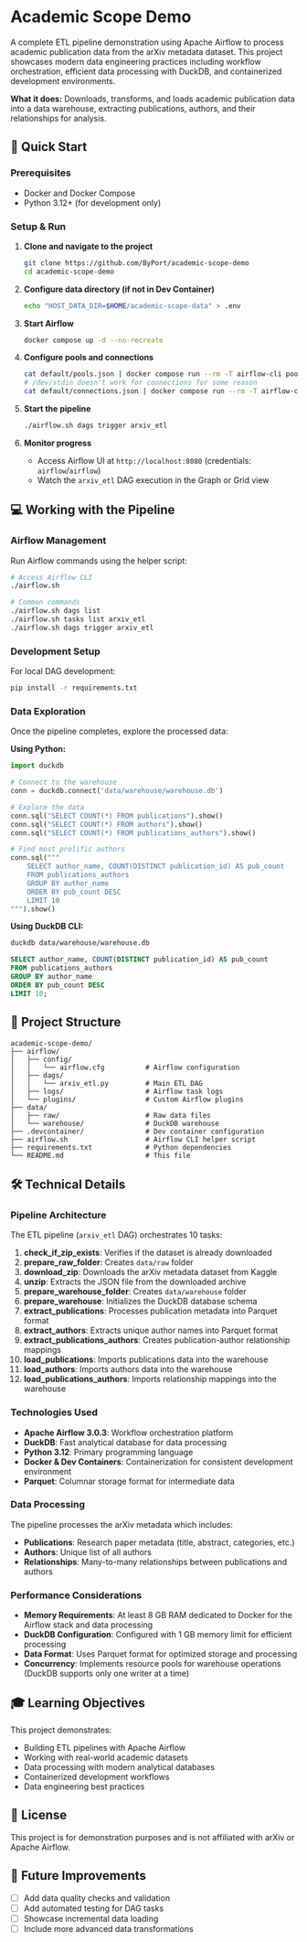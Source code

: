 # Academic Scope Demo

A complete ETL pipeline demonstration using Apache Airflow to process academic publication data from the arXiv metadata dataset. This project showcases modern data engineering practices including workflow orchestration, efficient data processing with DuckDB, and containerized development environments.

**What it does:** Downloads, transforms, and loads academic publication data into a data warehouse, extracting publications, authors, and their relationships for analysis.

## 🚀 Quick Start

### Prerequisites
- Docker and Docker Compose
- Python 3.12+ (for development only)

### Setup & Run
1. **Clone and navigate to the project**
    ```bash
    git clone https://github.com/ByPort/academic-scope-demo
    cd academic-scope-demo
    ```

2. **Configure data directory (if not in Dev Container)**
    ```bash
    echo "HOST_DATA_DIR=$HOME/academic-scope-data" > .env
    ```

3. **Start Airflow**
    ```bash
    docker compose up -d --no-recreate
    ```

4. **Configure pools and connections**
    ```bash
    cat default/pools.json | docker compose run --rm -T airflow-cli pools import /dev/stdin
    # /dev/stdin doesn't work for connections for some reason
    cat default/connections.json | docker compose run --rm -T airflow-cli bash -c 'cat > /tmp/connections.json && airflow connections import /tmp/connections.json'
    ```

5. **Start the pipeline**
    ```bash
    ./airflow.sh dags trigger arxiv_etl
    ```

6. **Monitor progress**
   - Access Airflow UI at `http://localhost:8080` (credentials: `airflow`/`airflow`)
   - Watch the `arxiv_etl` DAG execution in the Graph or Grid view

## 💻 Working with the Pipeline

### Airflow Management
Run Airflow commands using the helper script:

```bash
# Access Airflow CLI
./airflow.sh

# Common commands
./airflow.sh dags list
./airflow.sh tasks list arxiv_etl
./airflow.sh dags trigger arxiv_etl
```

### Development Setup
For local DAG development:
```bash
pip install -r requirements.txt
```

### Data Exploration

Once the pipeline completes, explore the processed data:

**Using Python:**

```python
import duckdb

# Connect to the warehouse
conn = duckdb.connect('data/warehouse/warehouse.db')

# Explore the data
conn.sql("SELECT COUNT(*) FROM publications").show()
conn.sql("SELECT COUNT(*) FROM authors").show()
conn.sql("SELECT COUNT(*) FROM publications_authors").show()

# Find most prolific authors
conn.sql("""
    SELECT author_name, COUNT(DISTINCT publication_id) AS pub_count
    FROM publications_authors
    GROUP BY author_name
    ORDER BY pub_count DESC
    LIMIT 10
""").show()
```

**Using DuckDB CLI:**

```bash
duckdb data/warehouse/warehouse.db
```

```sql
SELECT author_name, COUNT(DISTINCT publication_id) AS pub_count
FROM publications_authors
GROUP BY author_name
ORDER BY pub_count DESC
LIMIT 10;
```

## 📁 Project Structure

```
academic-scope-demo/
├── airflow/
│   ├── config/
│   │   └── airflow.cfg          # Airflow configuration
│   ├── dags/
│   │   └── arxiv_etl.py         # Main ETL DAG
│   ├── logs/                    # Airflow task logs
│   └── plugins/                 # Custom Airflow plugins
├── data/
│   ├── raw/                     # Raw data files
│   └── warehouse/               # DuckDB warehouse
├── .devcontainer/               # Dev container configuration
├── airflow.sh                   # Airflow CLI helper script
├── requirements.txt             # Python dependencies
└── README.md                    # This file
```

## 🛠️ Technical Details

### Pipeline Architecture
The ETL pipeline (`arxiv_etl` DAG) orchestrates 10 tasks:

1. **check_if_zip_exists**: Verifies if the dataset is already downloaded
2. **prepare_raw_folder**: Creates `data/raw` folder
3. **download_zip**: Downloads the arXiv metadata dataset from Kaggle
4. **unzip**: Extracts the JSON file from the downloaded archive
5. **prepare_warehouse_folder**: Creates `data/warehouse` folder
6. **prepare_warehouse**: Initializes the DuckDB database schema
7. **extract_publications**: Processes publication metadata into Parquet format
8. **extract_authors**: Extracts unique author names into Parquet format
9. **extract_publications_authors**: Creates publication-author relationship mappings
10. **load_publications**: Imports publications data into the warehouse
11. **load_authors**: Imports authors data into the warehouse
12. **load_publications_authors**: Imports relationship mappings into the warehouse

### Technologies Used

- **Apache Airflow 3.0.3**: Workflow orchestration platform
- **DuckDB**: Fast analytical database for data processing
- **Python 3.12**: Primary programming language
- **Docker & Dev Containers**: Containerization for consistent development environment
- **Parquet**: Columnar storage format for intermediate data

### Data Processing

The pipeline processes the arXiv metadata which includes:
- **Publications**: Research paper metadata (title, abstract, categories, etc.)
- **Authors**: Unique list of all authors
- **Relationships**: Many-to-many relationships between publications and authors

### Performance Considerations

- **Memory Requirements**: At least 8 GB RAM dedicated to Docker for the Airflow stack and data processing
- **DuckDB Configuration**: Configured with 1 GB memory limit for efficient processing
- **Data Format**: Uses Parquet format for optimized storage and processing
- **Concurrency**: Implements resource pools for warehouse operations (DuckDB supports only one writer at a time)

## 🎓 Learning Objectives

This project demonstrates:
- Building ETL pipelines with Apache Airflow
- Working with real-world academic datasets
- Data processing with modern analytical databases
- Containerized development workflows
- Data engineering best practices

## 📝 License

This project is for demonstration purposes and is not affiliated with arXiv or Apache Airflow.

## 🚧 Future Improvements

- [ ] Add data quality checks and validation
- [ ] Add automated testing for DAG tasks
- [ ] Showcase incremental data loading
- [ ] Include more advanced data transformations
